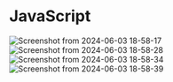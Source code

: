 # JavaScript
![Screenshot from 2024-06-03 18-58-17](https://github.com/MahdiLcoder/JavaScript/assets/113045607/d3a08ffa-aff4-4e4d-8ec8-977754b3fd3d)
![Screenshot from 2024-06-03 18-58-28](https://github.com/MahdiLcoder/JavaScript/assets/113045607/9b89ac36-c323-4e3e-acb5-e53d4186204e)
![Screenshot from 2024-06-03 18-58-34](https://github.com/MahdiLcoder/JavaScript/assets/113045607/afe5a735-1f81-457f-93e1-3bcf77994509)
![Screenshot from 2024-06-03 18-58-39](https://github.com/MahdiLcoder/JavaScript/assets/113045607/e037527f-0c85-4afc-beb1-c3878c4cff5c)
